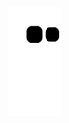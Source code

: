 ![Snake animation](https://github.com/Gustavo-R-Oliveira/Gustavo-R-Oliveira/blob/output/github-contribution-grid-snake.svg)
<!-- ![Snake animation](https://github.com/rogermds/rogermds/blob/output/github-contribution-grid-snake.svg) -->
